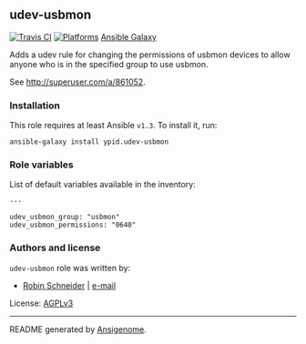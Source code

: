 ## udev-usbmon

[![Travis CI](http://img.shields.io/travis/ypid/ansible-udev-usbmon.svg?style=flat)](http://travis-ci.org/ypid/ansible-udev-usbmon)
[![Platforms](http://img.shields.io/badge/platforms-debian%20/%20ubuntu-lightgrey.svg?style=flat)](#)
[Ansible Galaxy](https://galaxy.ansible.com/list#/roles/2758)


Adds a udev rule for changing the permissions of usbmon devices to allow anyone who is in the specified group to use usbmon.

See http://superuser.com/a/861052.

### Installation

This role requires at least Ansible `v1.3`. To install it, run:

    ansible-galaxy install ypid.udev-usbmon



### Role variables

List of default variables available in the inventory:

    ---
    
    udev_usbmon_group: "usbmon"
    udev_usbmon_permissions: "0640"




### Authors and license

`udev-usbmon` role was written by:

- [Robin Schneider](https://github.com/ypid) | [e-mail](mailto:ypid@riseup.net)

License: [AGPLv3](https://tldrlegal.com/license/gnu-affero-general-public-license-v3-%28agpl-3.0%29)

***

README generated by [Ansigenome](https://github.com/nickjj/ansigenome/).
